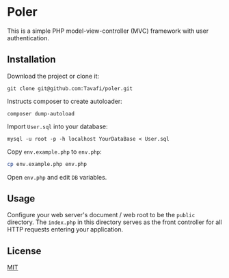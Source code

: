 # Poler

This is a simple PHP model-view-controller (MVC) framework with user authentication.

## Installation

Download the project or clone it:

```git
git clone git@github.com:Tavafi/poler.git
```

Instructs composer to create autoloader:

```composer
composer dump-autoload
```
Import `User.sql` into your database:
```mysql
mysql -u root -p -h localhost YourDataBase < User.sql
```
Copy `env.example.php` to `env.php`:
```bash
cp env.example.php env.php
```
Open `env.php` and edit `DB` variables.
## Usage

Configure your web server's document / web root to be the  `public` directory. The `index.php` in this directory serves as the front controller for all HTTP requests entering your application.


## License
[MIT](https://choosealicense.com/licenses/mit/)